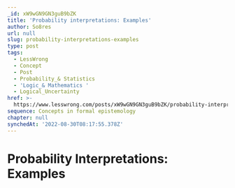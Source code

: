 ```yaml
---
_id: xW9wGN9GN3guB9bZK
title: 'Probability interpretations: Examples'
author: So8res
url: null
slug: probability-interpretations-examples
type: post
tags:
  - LessWrong
  - Concept
  - Post
  - Probability_& Statistics
  - 'Logic_& Mathematics '
  - Logical_Uncertainty
href: >-
  https://www.lesswrong.com/posts/xW9wGN9GN3guB9bZK/probability-interpretations-examples
sequence: Concepts in formal epistemology
chapter: null
synchedAt: '2022-08-30T08:17:55.378Z'
---
```


# Probability Interpretations: Examples

